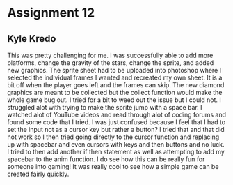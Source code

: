 # Assignment 12
## Kyle Kredo

 This was pretty challenging for me. I was successfully able to add more platforms, change the gravity of the stars, change the sprite, and added new graphics. The sprite sheet had to be uploaded into photoshop where I selected the individual frames I wanted and recreated my own sheet. It is a bit off when the player goes left and the frames can skip. The new diamond graphics are meant to be collected but the collect function would make the whole game bug out. I tried for a bit to weed out the issue but I could not. I struggled alot with trying to make the sprite jump with a space bar. I watched alot of YouTube videos and read through alot of coding forums and found some code that I tried. I was just confused because I feel that I had to set the input not as a cursor key but rather a button? I tried that and that did not work so I then tried going directly to the cursor function and replacing up with spacebar and even cursors with keys and then buttons and no luck. I tried to then add another if then statement as well as attempting to add my spacebar to the anim function. I do see how this can be really fun for someone into gaming! It was really cool to see how a simple game can be created fairly quickly.
